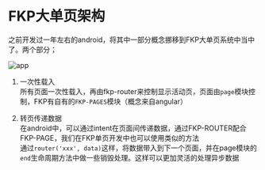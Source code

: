 # FKP大单页架构
之前开发过一年左右的android，将其中一部分概念挪移到FKP大单页系统中当中了。两个部分；  

![app](/images/demo/app.gif)

1. 一次性载入  
所有页面一次性载入，再由fkp-router来控制显示活动页，页面由`page`模块控制，FKP有自有的`FKP-PAGES`模块（概念来自angular）  

2. 转页传递数据  
在android中，可以通过intent在页面间传递数据，通过FKP-ROUTER配合FKP-PAGE，我们在FKP单页开发中也可以使用类似的方法  
通过`router('xxx', data)`这样，将数据带入到下一个页面，并在page模块的`end`生命周期方法中做一些销毁处理。这样可以更加灵活的处理异步数据
